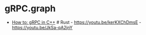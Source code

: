 # gRPC.graph
- [How to: gRPC in C++](https://youtu.be/1MuwAZJpqFk) # Rust - https://youtu.be/kerKXChDmsE - https://youtu.be/JkSa-qA2jnY
